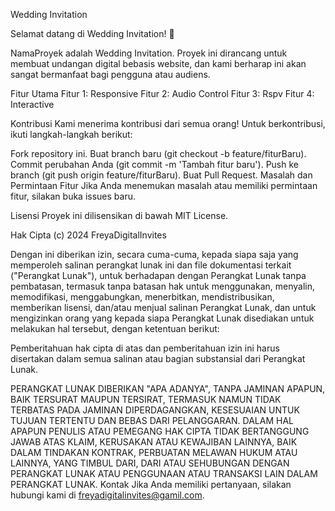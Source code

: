 
Wedding Invitation


Selamat datang di Wedding Invitation! 🎉

NamaProyek adalah Wedding Invitation. Proyek ini dirancang untuk membuat undangan digital bebasis website, dan kami berharap ini akan sangat bermanfaat bagi pengguna atau audiens.

Fitur Utama
Fitur 1: Responsive
Fitur 2: Audio Control
Fitur 3: Rspv
Fitur 4: Interactive

Kontribusi
Kami menerima kontribusi dari semua orang! Untuk berkontribusi, ikuti langkah-langkah berikut:

Fork repository ini.
Buat branch baru (git checkout -b feature/fiturBaru).
Commit perubahan Anda (git commit -m 'Tambah fitur baru').
Push ke branch (git push origin feature/fiturBaru).
Buat Pull Request.
Masalah dan Permintaan Fitur
Jika Anda menemukan masalah atau memiliki permintaan fitur, silakan buka issues baru.

Lisensi
Proyek ini dilisensikan di bawah MIT License.



Hak Cipta (c) 2024 FreyaDigitalInvites

Dengan ini diberikan izin, secara cuma-cuma, kepada siapa saja yang memperoleh salinan perangkat lunak ini dan file dokumentasi terkait ("Perangkat Lunak"), untuk berhadapan dengan Perangkat Lunak tanpa pembatasan, termasuk tanpa batasan hak untuk menggunakan, menyalin, memodifikasi, menggabungkan, menerbitkan, mendistribusikan, memberikan lisensi, dan/atau menjual salinan Perangkat Lunak, dan untuk mengizinkan orang yang kepada siapa Perangkat Lunak disediakan untuk melakukan hal tersebut, dengan ketentuan berikut:

Pemberitahuan hak cipta di atas dan pemberitahuan izin ini harus disertakan dalam semua salinan atau bagian substansial dari Perangkat Lunak.

PERANGKAT LUNAK DIBERIKAN "APA ADANYA", TANPA JAMINAN APAPUN, BAIK TERSURAT MAUPUN TERSIRAT, TERMASUK NAMUN TIDAK TERBATAS PADA JAMINAN DIPERDAGANGKAN, KESESUAIAN UNTUK TUJUAN TERTENTU DAN BEBAS DARI PELANGGARAN. DALAM HAL APAPUN PENULIS ATAU PEMEGANG HAK CIPTA TIDAK BERTANGGUNG JAWAB ATAS KLAIM, KERUSAKAN ATAU KEWAJIBAN LAINNYA, BAIK DALAM TINDAKAN KONTRAK, PERBUATAN MELAWAN HUKUM ATAU LAINNYA, YANG TIMBUL DARI, DARI ATAU SEHUBUNGAN DENGAN PERANGKAT LUNAK ATAU PENGGUNAAN ATAU TRANSAKSI LAIN DALAM PERANGKAT LUNAK.
Kontak
Jika Anda memiliki pertanyaan, silakan hubungi kami di freyadigitalinvites@gamil.com.